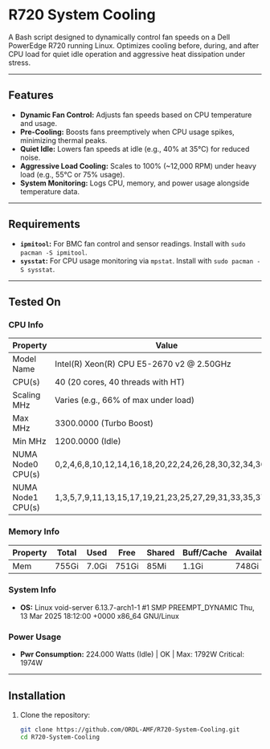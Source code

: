 # R720 System Cooling

A Bash script designed to dynamically control fan speeds on a Dell PowerEdge R720 running Linux. Optimizes cooling before, during, and after CPU load for quiet idle operation and aggressive heat dissipation under stress.

---

## Features
- **Dynamic Fan Control:** Adjusts fan speeds based on CPU temperature and usage.
- **Pre-Cooling:** Boosts fans preemptively when CPU usage spikes, minimizing thermal peaks.
- **Quiet Idle:** Lowers fan speeds at idle (e.g., 40% at 35°C) for reduced noise.
- **Aggressive Load Cooling:** Scales to 100% (~12,000 RPM) under heavy load (e.g., 55°C or 75% usage).
- **System Monitoring:** Logs CPU, memory, and power usage alongside temperature data.

---

## Requirements
- **`ipmitool`:** For BMC fan control and sensor readings. Install with `sudo pacman -S ipmitool`.
- **`sysstat`:** For CPU usage monitoring via `mpstat`. Install with `sudo pacman -S sysstat`.

---

## Tested On
### CPU Info
| Property             | Value                                    |
|----------------------|------------------------------------------|
| Model Name           | Intel(R) Xeon(R) CPU E5-2670 v2 @ 2.50GHz |
| CPU(s)               | 40 (20 cores, 40 threads with HT)        |
| Scaling MHz          | Varies (e.g., 66% of max under load)     |
| Max MHz              | 3300.0000 (Turbo Boost)                  |
| Min MHz              | 1200.0000 (Idle)                         |
| NUMA Node0 CPU(s)    | 0,2,4,6,8,10,12,14,16,18,20,22,24,26,28,30,32,34,36,38 |
| NUMA Node1 CPU(s)    | 1,3,5,7,9,11,13,15,17,19,21,23,25,27,29,31,33,35,37,39 |

### Memory Info
| Property | Total  | Used  | Free  | Shared | Buff/Cache | Available |
|----------|--------|-------|-------|--------|------------|-----------|
| Mem      | 755Gi  | 7.0Gi | 751Gi | 85Mi   | 1.1Gi      | 748Gi     |

### System Info
- **OS:** Linux void-server 6.13.7-arch1-1 #1 SMP PREEMPT_DYNAMIC Thu, 13 Mar 2025 18:12:00 +0000 x86_64 GNU/Linux

### Power Usage
- **Pwr Consumption:** 224.000 Watts (Idle) | OK | Max: 1792W Critical: 1974W

---

## Installation
1. Clone the repository:
   ```bash
   git clone https://github.com/ORDL-AMF/R720-System-Cooling.git
   cd R720-System-Cooling
